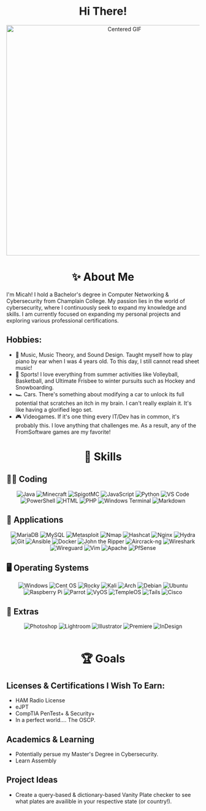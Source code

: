 <div align="center"><h1>Hi There!</div></h1>

<div align="center">
  <img src="https://media4.giphy.com/media/3oKIPs1EVbbNZYq7EA/giphy.gif?cid=6c09b952t7970wl1r007637vbzymhormhbx08jq3zokyvlk2&ep=v1_gifs_search&rid=giphy.gif&ct=g" alt="Centered GIF" width="600">
</div>

<div align="center"><h1>✨ About Me</div></h1>

I'm Micah! I hold a Bachelor's degree in Computer Networking & Cybersecurity from Champlain College. My passion lies in the world of cybersecurity, where I continuously seek to expand my knowledge and skills. I am currently focused on expanding my personal projects and exploring various professional certifications. 

## Hobbies:
* 🎵 Music, Music Theory, and Sound Design. Taught myself how to play piano by ear when I was 4 years old. To this day, I still cannot read sheet music!
* 🏀 Sports! I love everything from summer activities like Volleyball, Basketball, and Ultimate Frisbee to winter pursuits such as Hockey and Snowboarding.
* 🏎️ Cars. There's something about modifying a car to unlock its full potential that scratches an itch in my brain. I can't really explain it. It's like having a glorified lego set.
* 🎮 Videogames. If it's one thing every IT/Dev has in common, it's probably this. I love anything that challenges me. As a result, any of the FromSoftware games are my favorite!


<div align="center"><h1>💪 Skills</div></h1>
<h2>👨‍💻 Coding</h2>
<div align="center">
  <img src="https://img.shields.io/badge/Java-ED8B00?style=for-the-badge&logo=java&logoColor=white" alt="Java">
  <img src="https://img.shields.io/badge/Minecraft-3C8527.svg?style=for-the-badge&logo=Minecraft&logoColor=white" alt="Minecraft">
  <img src="https://img.shields.io/badge/SpigotMC-ED8106.svg?style=for-the-badge&logo=SpigotMC&logoColor=white" alt="SpigotMC">
  <img src="https://img.shields.io/badge/JavaScript-F7DF1E.svg?style=for-the-badge&logo=JavaScript&logoColor=black" alt="JavaScript">
  <img src="https://img.shields.io/badge/Python-3776AB?style=for-the-badge&logo=python&logoColor=white" alt="Python">
  <img src="https://img.shields.io/badge/VS%20Code-0078d7?style=for-the-badge&logo=visual%20studio%20code&logoColor=white" alt="VS Code">
  <img src="https://img.shields.io/badge/PowerShell-5391FE?style=for-the-badge&logo=powershell&logoColor=white" alt="PowerShell">
  <img src="https://img.shields.io/badge/HTML5-E34F26?style=for-the-badge&logo=html5&logoColor=white" alt="HTML">
  <img src="https://img.shields.io/badge/PHP-777BB4?style=for-the-badge&logo=php&logoColor=white" alt="PHP">
  <img src="https://img.shields.io/badge/Windows%20Terminal-4D4D4D?style=for-the-badge&logo=windows%20terminal&logoColor=white" alt="Windows Terminal">
  <img src="https://img.shields.io/badge/Markdown-000000?style=for-the-badge&logo=markdown&logoColor=white" alt="Markdown">
</div>
<h2>💾 Applications</h2>
<div align="center">
  <img src="https://img.shields.io/badge/MariaDB-003545.svg?style=for-the-badge&logo=MariaDB&logoColor=white" alt="MariaDB">
  <img src="https://img.shields.io/badge/MySQL-4479A1.svg?style=for-the-badge&logo=MySQL&logoColor=white" alt="MySQL">
  <img src="https://img.shields.io/badge/Metasploit-2596CD.svg?style=for-the-badge&logo=Metasploit&logoColor=white" alt="Metasploit">
  <img alt="Nmap" src="https://img.shields.io/badge/Nmap-0078D7?style=for-the-badge&amp;logo=data:image/png;base64,aHR0cHM6Ly9ubWFwLm9yZy9pbWFnZXMvc2l0ZWxvZ28tbm1hcC5zdmc"/>
  <img alt="Hashcat" src="https://img.shields.io/badge/Hashcat-333333?style=for-the-badge"/>
  <img alt="Nginx" src="https://img.shields.io/badge/Nginx-009639?style=for-the-badge&logo=nginx&logoColor=white" />
  <img alt="Hydra" src="https://img.shields.io/badge/Hydra-008000?style=for-the-badge"/>
  <img alt="Git" src="https://img.shields.io/badge/Git-F05032?style=for-the-badge&logo=git&logoColor=white"/>
  <img src="https://img.shields.io/badge/Ansible-EE0000.svg?style=for-the-badge&logo=Ansible&logoColor=white" alt="Ansible">
  <img src="https://img.shields.io/badge/Docker-2496ED.svg?style=for-the-badge&logo=Docker&logoColor=white" alt="Docker">
  <img alt="John the Ripper" src="https://img.shields.io/badge/John%20the%20Ripper-8B0000?style=for-the-badge"/>
  <img alt="Aircrack-ng" src="https://img.shields.io/badge/Aircrack%E2%80%90ng-0000FF?style=for-the-badge"/>
  <img src="https://img.shields.io/badge/Wireshark-1679A7.svg?style=for-the-badge&logo=Wireshark&logoColor=white" alt="Wireshark">
  <img src="https://img.shields.io/badge/WireGuard-88171A.svg?style=for-the-badge&logo=WireGuard&logoColor=white" alt="Wireguard">
  <img alt="Vim" src="https://img.shields.io/badge/Vim-019733?style=for-the-badge&logo=vim&logoColor=white"/>
  <img alt="Apache" src="https://img.shields.io/badge/Apache-D22128?style=for-the-badge&logo=apache&logoColor=white"/>
  <img src="https://img.shields.io/badge/pfSense-212121.svg?style=for-the-badge&logo=pfSense&logoColor=white" alt="PfSense">
</div>
<h2>🖥️ Operating Systems</h2>
<div align="center">
  <img src="https://img.shields.io/badge/Windows-0078D6?style=for-the-badge&logo=windows&logoColor=white" alt="Windows" />
  <img src="https://img.shields.io/badge/CentOS-262577?style=for-the-badge&logo=centos&logoColor=white" alt="Cent OS" />
  <img src="https://img.shields.io/badge/Rocky_Linux-CC0000?style=for-the-badge&logo=rockylinux&logoColor=white" alt="Rocky">
  <img src="https://img.shields.io/badge/Kali_Linux-557C94?style=for-the-badge&logo=kali-linux&logoColor=white" alt="Kali">
  <img src="https://img.shields.io/badge/Arch_Linux-1793D1?style=for-the-badge&logo=arch-linux&logoColor=white" alt="Arch">
  <img src="https://img.shields.io/badge/Debian-A81D33?style=for-the-badge&logo=debian&logoColor=white" alt="Debian">
  <img src="https://img.shields.io/badge/Ubuntu-E95420?style=for-the-badge&logo=ubuntu&logoColor=white" alt="Ubuntu">
  <img src="https://img.shields.io/badge/Raspberry_Pi-C51A4A?style=for-the-badge&logo=raspberry-pi&logoColor=white" alt="Raspberry Pi">
  <img src="https://img.shields.io/badge/Parrot_OS-303030?style=for-the-badge&logo=parrot-security&logoColor=A9A9A9" alt="Parrot">
  <img src="https://img.shields.io/badge/VyOS-00B2B2?style=for-the-badge&logo=vyos&logoColor=white" alt="VyOS">
  <img src="https://img.shields.io/badge/TempleOS-6588F2?style=for-the-badge&logo=templeos&logoColor=white" alt="TempleOS">
  <img src="https://img.shields.io/badge/Tails-56347C.svg?style=for-the-badge&logo=Tails&logoColor=white" alt="Tails">
  <img src="https://img.shields.io/badge/Cisco-1BA0D7.svg?style=for-the-badge&logo=Cisco&logoColor=white" alt="Cisco">  
</div>
<h2>🎨 Extras</h2>
<div align="center">
  <img src="https://img.shields.io/badge/Adobe%20Photoshop-31A8FF.svg?style=for-the-badge&logo=Adobe-Photoshop&logoColor=white" alt="Photoshop">
  <img src="https://img.shields.io/badge/Adobe%20Lightroom%20Classic-31A8FF.svg?style=for-the-badge&logo=Adobe-Lightroom-Classic&logoColor=white" alt="Lightroom">
  <img src="https://img.shields.io/badge/Adobe%20Illustrator-FF9A00.svg?style=for-the-badge&logo=Adobe-Illustrator&logoColor=white" alt="Illustrator">
  <img src="https://img.shields.io/badge/Adobe%20Premiere%20Pro-9999FF.svg?style=for-the-badge&logo=Adobe-Premiere-Pro&logoColor=white" alt="Premiere">
  <img src="https://img.shields.io/badge/Adobe%20InDesign-FF3366.svg?style=for-the-badge&logo=Adobe-InDesign&logoColor=white" alt="InDesign">
  
</div>

<br>
<div align="center"><h1>🏆 Goals</div></h1>
  
## Licenses & Certifications I Wish To Earn:
* HAM Radio License
* eJPT
* CompTIA PenTest+ & Security+
* In a perfect world.... The OSCP.

## Academics & Learning
* Potentially persue my Master's Degree in Cybersecurity.
* Learn Assembly

## Project Ideas
* Create a query-based & dictionary-based Vanity Plate checker to see what plates are availible in your respective state (or country!). 


</div>
<!--
**MicahKezar/MicahKezar** is a ✨ _special_ ✨ repository because its `README.md` (this file) appears on your GitHub profile.

Here are some ideas to get you started:

- 🔭 I’m currently working on ...
- 🌱 I’m currently learning ...
- 👯 I’m looking to collaborate on ...
- 🤔 I’m looking for help with ...
- 💬 Ask me about ...
- 📫 How to reach me: ...
- 😄 Pronouns: ...
- ⚡ Fun fact: ...
-->
